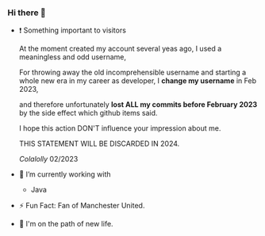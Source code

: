 ### Hi there 👋

- :exclamation: Something important to visitors

  At the moment created my account several yeas ago, I used a meaningless and odd username, 

  For throwing away the old incomprehensible username and starting a whole new era in my career as developer, I **change my username** in Feb 2023, 

  and therefore unfortunately **lost ALL my commits before February 2023** by the side effect which github items said.

  I hope this action DON'T influence your impression about me.

  THIS STATEMENT WILL BE DISCARDED IN 2024.

  *Colalolly* 02/2023

- 🔭 I’m currently working with
  - Java

- :zap: Fun Fact: Fan of Manchester United.

- :racehorse: I'm on the path of new life.
